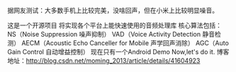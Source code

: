
据网友测试：大多数手机上比较完美，没啥回声，但在小米上比较明显噪音。

这是一个开源项目
将实现各个平台上能快速使用的音频处理库
核心算法包括：
  NS（Noise Suppression 噪声抑制） 
  VAD（Voice Activity Detection 静音检测） 
  AECM（Acoustic Echo Canceller for Mobile 声学回声消除） 
  AGC（Auto Gain Control 自动增益控制）
现在只有一个Android Demo
Now,let's do it.
博客地址：http://blog.csdn.net/moming_2013/article/details/41604923
